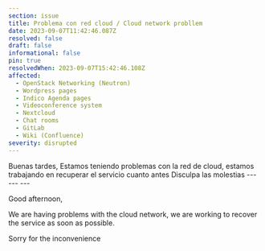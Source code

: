 ```yaml
---
section: issue
title: Problema con red cloud / Cloud network probllem
date: 2023-09-07T11:42:46.087Z
resolved: false
draft: false
informational: false
pin: true
resolvedWhen: 2023-09-07T15:42:46.108Z
affected:
  - OpenStack Networking (Neutron)
  - Wordpress pages
  - Indico Agenda pages
  - Videoconference system
  - Nextcloud
  - Chat rooms
  - GitLab
  - Wiki (Confluence)
severity: disrupted
---
```

Buenas tardes,
Estamos teniendo problemas con la red de cloud, estamos trabajando en recuperar el servicio cuanto antes
Disculpa las molestias
-﻿-- --- ---

Good afternoon,

We are having problems with the cloud network, we are working to recover the service as soon as possible.

Sorry for the inconvenience